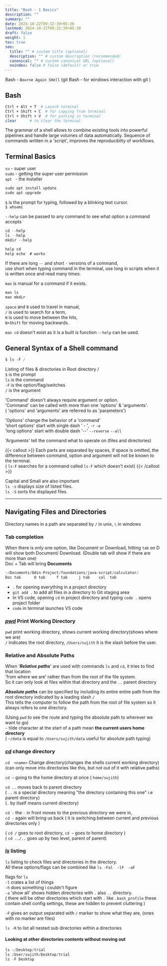 ```yaml
---
title: "Bash - 1 Basics"
description: ""
summary: ""
date: 2024-10-22T09:32:39+05:30
lastmod: 2024-10-22T09:32:39+05:30
draft: false
weight: 1
toc: true
seo:
  title: "" # custom title (optional)
  description: "" # custom description (recommended)
  canonical: "" # custom canonical URL (optional)
  noindex: false # false (default) or true
---
```



Bash - `Bourne Again SHell`
(git Bash - for windows interaction with git )


## Bash

```bash {frame="none"}
Ctrl + Alt + T  # Launch terminal  
Ctrl + Shift + C  # for copying from terminal  
Ctrl + Shift + V  # for pasting in terminal  
clear      # to clear the terminal
```

The grammar of a shell allows to combine existing tools into powerful pipelines and handle large volumes of data automatically.
Sequence of commands written in a 'script', improves the reproduciblity of workflows.


## Terminal Basics

`su`  -  super user  
`sudo`  -   getting the super user permission  
`apt `  -  the installer

```c
sudo apt install update
sudo apt upgrade
```

`$`  is the prompt for typing, followed by a blinking text cursor.  
`$ whoami`


`--help` can be passed to any command  to see what option a command accepts
```c
cd --help
ls --help
mkdir --help
```

```c
help cd
help echo  # works
```
If there are long `--` and short `-` versions of a command,  
use short when typing command in the terminal, use long in scripts when it is written once and read many times.

`man` is manual for a command if it exists.
```c
man ls
man mkdir
```

`space` and `B` used to travel in manual,  
`/` is used to search for a term,  
`N` is used to move between the hits,  
`N+Shift` for moving backwards.

`man cd` doesn't exist as it is a built is function `--help` can be used.


## General Syntax of a Shell command

```c
$ ls -F /
```
Listing of files & directories in Root directory /  
`$` is the prompt  
`ls` is the command  
`-F` is the option/flag/switches  
`/` is the argument

'Command' doesn't always require argument or option.  
'Command' can be called with more than one 'options' & 'arguments'.  
( 'options' and 'arguments' are referred to as 'parameters')

'Options' change the behavior of a 'command'		  
'short options' start with single dash ' - ',   `-r`   `-a`		  
'long options' start with double dash '--'   `--reverse`    `--all`

'Arguments' tell the command what to operate on (files and directories)

{{< callout >}} Each parts are separated by spaces, if space is omitted, the difference between command, option and argument will not be known to the terminal.	  
    (  `ls-F`   searches for a command called `ls-F`  which doesn't exist)
{{< /callout >}}

Capital and Small are also important			  
`ls -s`   displays size of listed files.		  
`ls -S`  sorts the displayed files.


____________

## Navigating Files and Directories

Directory names in a path are separated by `/` in unix, `\` in windows


### Tab completion

When there is only one option, like Document or Download, hitting `tab` on D will show both Document/ Download.     (Double tab will show if there are more than one)	  
Doc + Tab will bring **Documents**

```c
~/Documents/Odin-Project/foundations/java-script/calculator/
Doc tab      O tab     f tab     j tab    cal  tab
```
*  `.`  for opening everything in a project directory
*  `git add .`  to add all files in a directory to Git staging area
* In VS code, opening `cd` in project directory and typing   `code .`    opens project folder
* `code` in terminal launches VS code


### [*pwd*](/personal-site/docs/bash-linux/command-docs/pwd) Print Working Directory

`pwd` print working directory, shows current working directory(shows where we are)		  
`/` indicates the root directory,  `/Users/sujith`  it is the slash before the user.


### Relative and Absolute Paths

When '***Relative paths***' are used with commands `ls` and `cd`, it tries to find that location   
'from where we are' rather than from the root of the file system.   
So it can only look at files within that directory and the `..` parent directory

***Absolute paths*** can be specified by including its entire entire path from the root directory indicated by a leading slash  `/`		  
This tells the computer to follow the path from the root of file system so it always refers to one directory.

(Using `pwd` to see the route and typing the absolute path to wherever we want to go)  
`~`  tilde character at the start of a path mean **the current users home directory**  
	( `~/data`  is equal to   `/Users/sujith/data`     useful for absolute path typing)


### [*cd*](/personal-site/docs/bash-linux/command-docs/cd-change-directory) change directory

`cd  <name>`    Change directory(changes the shells current working directory)  
	(can only move into directories like this, but not out of it with relative paths)

`cd ~`    going to the home directory at once ( `home/sujith`)

`cd ..`   moves back to parent directory  
	( `..` is a special directory meaning "the directory containing this one" i.e parent directory)  
	(`.` by itself means current directory)

`cd -`   the `-` in front moves to the previous directory we were in,  
`cd -`   again will bring us back ( it is switching between current and previous directories only )

( `cd /`  goes to root directory,  `cd ~` goes to home directory  )  
( `cd ../..`  goes up by two level, parent of parent)


### [*ls*](/personal-site/docs/bash-linux/command-docs/ls-list) listing

`ls` listing to check files and directories in the directory.  
All these options/flags can be combined like `ls -Fal  -lF  -aF`

flags for `ls`  
  `-l`  crates a list of things  
  `-h`  does something i couldn't figure  
  `-a`  'show all' shows hidden directories with `.` also `..` directory.  
  ( there will be other directories which start with `.` like `.bash_profile` these contain shell config settings, these are hidden to prevent cluttering )

  `-F`  gives an output separated with `/` marker to show what they are, (ones with no marker are files)

`ls -R` to list all nested sub directories within a directories


#### Looking at other directories contents without moving out

```c
ls ~/Desktop/trial
ls /User/sujith/Desktop/trial
ls -F Desktop
```
